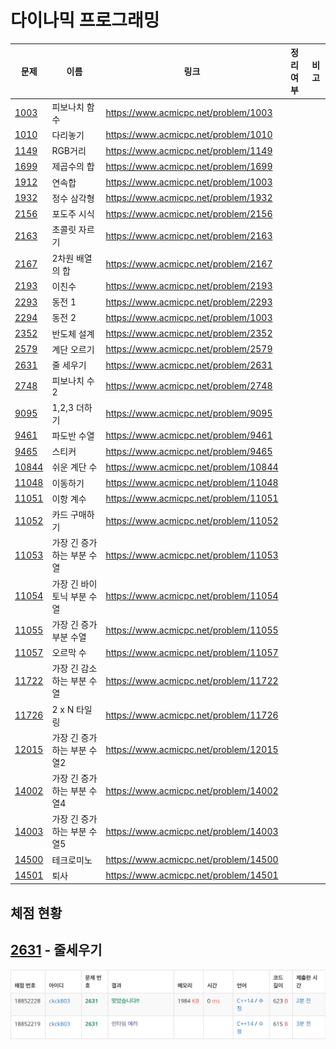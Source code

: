 # 다이나믹 프로그래밍

| 문제            | 이름                        | 링크                                  | 정리여부 | 비고 |
| --------------- | --------------------------- | ------------------------------------- | -------- | ---- |
| [1003](1003/)   | 피보나치 함수               | https://www.acmicpc.net/problem/1003  |          |      |
| [1010](1010/)   | 다리놓기                    | https://www.acmicpc.net/problem/1010  |          |      |
| [1149](1149/)   | RGB거리                     | https://www.acmicpc.net/problem/1149  |          |      |
| [1699](1699/)   | 제곱수의 합                 | https://www.acmicpc.net/problem/1699  |          |      |
| [1912](1912/)   | 연속합                      | https://www.acmicpc.net/problem/1003  |          |      |
| [1932](1932/)   | 정수 삼각형                 | https://www.acmicpc.net/problem/1932  |          |      |
| [2156](2156/)   | 포도주 시식                 | https://www.acmicpc.net/problem/2156  |          |      |
| [2163](2163/)   | 초콜릿 자르기               | https://www.acmicpc.net/problem/2163  |          |      |
| [2167](2167/)   | 2차원 배열의 합             | https://www.acmicpc.net/problem/2167  |          |      |
| [2193](2193/)   | 이친수                      | https://www.acmicpc.net/problem/2193  |          |      |
| [2293](2293/)   | 동전 1                      | https://www.acmicpc.net/problem/2293  |          |      |
| [2294](2294/)   | 동전 2                      | https://www.acmicpc.net/problem/1003  |          |      |
| [2352](2352/)   | 반도체 설계                 | https://www.acmicpc.net/problem/2352  |          |      |
| [2579](2579/)   | 계단 오르기                 | https://www.acmicpc.net/problem/2579  |          |      |
| [2631](2631/)   | 줄 세우기                   | https://www.acmicpc.net/problem/2631  |          |      |
| [2748](2748/)   | 피보나치 수2                | https://www.acmicpc.net/problem/2748  |          |      |
| [9095](9095/)   | 1,2,3 더하기                | https://www.acmicpc.net/problem/9095  |          |      |
| [9461](9461/)   | 파도반 수열                 | https://www.acmicpc.net/problem/9461  |          |      |
| [9465](9465/)   | 스티커                      | https://www.acmicpc.net/problem/9465  |          |      |
| [10844](10844/) | 쉬운 계단 수                | https://www.acmicpc.net/problem/10844 |          |      |
| [11048](11048/) | 이동하기                    | https://www.acmicpc.net/problem/11048 |          |      |
| [11051](11051/) | 이항 계수                   | https://www.acmicpc.net/problem/11051 |          |      |
| [11052](11052/) | 카드 구매하기               | https://www.acmicpc.net/problem/11052 |          |      |
| [11053](11053/) | 가장 긴 증가하는 부분 수열  | https://www.acmicpc.net/problem/11053 |          |      |
| [11054](11054/) | 가장 긴 바이토닉 부분 수열  | https://www.acmicpc.net/problem/11054 |          |      |
| [11055](11055/) | 가장 긴 증가 부분 수열      | https://www.acmicpc.net/problem/11055 |          |      |
| [11057](11057/) | 오르막 수                   | https://www.acmicpc.net/problem/11057 |          |      |
| [11722](11722/) | 가장 긴 감소하는 부분 수열  | https://www.acmicpc.net/problem/11722 |          |      |
| [11726](11726/) | 2 x N 타일링                | https://www.acmicpc.net/problem/11726 |          |      |
| [12015](12015/) | 가장 긴 증가하는 부분 수열2 | https://www.acmicpc.net/problem/12015 |          |      |
| [14002](14002/) | 가장 긴 증가하는 부분 수열4 | https://www.acmicpc.net/problem/14002 |          |      |
| [14003](14003/) | 가장 긴 증가하는 부분 수열5 | https://www.acmicpc.net/problem/14003 |          |      |
| [14500](14500/) | 테크로미노                  | https://www.acmicpc.net/problem/14500 |          |      |
| [14501](14501/) | 퇴사                        | https://www.acmicpc.net/problem/14501 |          |      |

## 체점 현황

## [2631](2631/) - 줄세우기

![](2631/2631_score.png)
